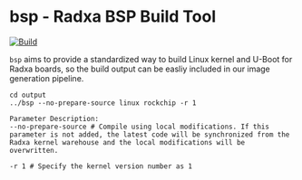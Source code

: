 # bsp - Radxa BSP Build Tool

[![Build](https://github.com/radxa-repo/bsp/actions/workflows/build.yml/badge.svg)](https://github.com/radxa-repo/bsp/actions/workflows/build.yml)

`bsp` aims to provide a standardized way to build Linux kernel and U-Boot for Radxa boards, so the build output can be easliy included in our image generation pipeline.


```shell
cd output
../bsp --no-prepare-source linux rockchip -r 1

Parameter Description:
--no-prepare-source # Compile using local modifications. If this parameter is not added, the latest code will be synchronized from the Radxa kernel warehouse and the local modifications will be overwritten.

-r 1 # Specify the kernel version number as 1
```